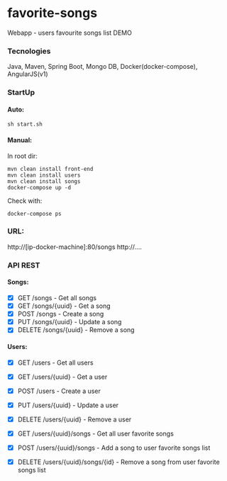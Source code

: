 # favorite-songs
Webapp - users favourite songs list DEMO

### Tecnologies
Java, Maven, Spring Boot, Mongo DB, Docker(docker-compose), AngularJS(v1)

### StartUp
#### Auto:
```
sh start.sh
```
#### Manual:
In root dir:

```
mvn clean install front-end
mvn clean install users
mvn clean install songs
docker-compose up -d
```
Check with:
```
docker-compose ps
```
### URL: 
http://[ip-docker-machine]:80/songs
http://....

### API REST

#### Songs:
- [x] GET     /songs              - Get all songs
- [x] GET     /songs/{uuid}       - Get a song
- [x] POST    /songs              - Create a song
- [x] PUT     /songs/{uuid}       - Update a song
- [x] DELETE  /songs/{uuid}       - Remove a song

#### Users:
- [x] GET     /users              - Get all users
- [x] GET     /users/{uuid}       - Get a user
- [x] POST    /users              - Create a user
- [x] PUT     /users/{uuid}       - Update a user
- [x] DELETE  /users/{uuid}       - Remove a user

- [x] GET     /users/{uuid}/songs         - Get all user favorite songs
- [x] POST    /users/{uuid}/songs         - Add a song to user favorite songs list
- [x] DELETE  /users/{uuid}/songs/{id}    - Remove a song from user favorite songs list
